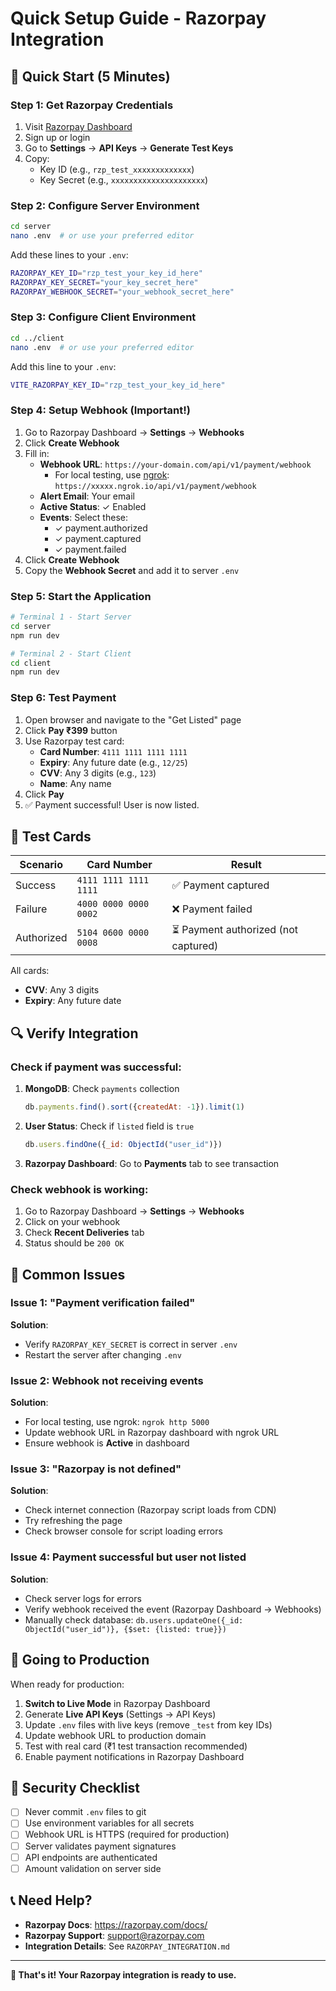 # Quick Setup Guide - Razorpay Integration

## 🚀 Quick Start (5 Minutes)

### Step 1: Get Razorpay Credentials

1. Visit [Razorpay Dashboard](https://dashboard.razorpay.com/)
2. Sign up or login
3. Go to **Settings** → **API Keys** → **Generate Test Keys**
4. Copy:
   - Key ID (e.g., `rzp_test_xxxxxxxxxxxxx`)
   - Key Secret (e.g., `xxxxxxxxxxxxxxxxxxxxx`)

### Step 2: Configure Server Environment

```bash
cd server
nano .env  # or use your preferred editor
```

Add these lines to your `.env`:
```bash
RAZORPAY_KEY_ID="rzp_test_your_key_id_here"
RAZORPAY_KEY_SECRET="your_key_secret_here"
RAZORPAY_WEBHOOK_SECRET="your_webhook_secret_here"
```

### Step 3: Configure Client Environment

```bash
cd ../client
nano .env  # or use your preferred editor
```

Add this line to your `.env`:
```bash
VITE_RAZORPAY_KEY_ID="rzp_test_your_key_id_here"
```

### Step 4: Setup Webhook (Important!)

1. Go to Razorpay Dashboard → **Settings** → **Webhooks**
2. Click **Create Webhook**
3. Fill in:
   - **Webhook URL**: `https://your-domain.com/api/v1/payment/webhook`
     - For local testing, use [ngrok](https://ngrok.com/): `https://xxxxx.ngrok.io/api/v1/payment/webhook`
   - **Alert Email**: Your email
   - **Active Status**: ✓ Enabled
   - **Events**: Select these:
     - ✓ payment.authorized
     - ✓ payment.captured
     - ✓ payment.failed
4. Click **Create Webhook**
5. Copy the **Webhook Secret** and add it to server `.env`

### Step 5: Start the Application

```bash
# Terminal 1 - Start Server
cd server
npm run dev

# Terminal 2 - Start Client
cd client
npm run dev
```

### Step 6: Test Payment

1. Open browser and navigate to the "Get Listed" page
2. Click **Pay ₹399** button
3. Use Razorpay test card:
   - **Card Number**: `4111 1111 1111 1111`
   - **Expiry**: Any future date (e.g., `12/25`)
   - **CVV**: Any 3 digits (e.g., `123`)
   - **Name**: Any name
4. Click **Pay**
5. ✅ Payment successful! User is now listed.

## 🧪 Test Cards

| Scenario | Card Number | Result |
|----------|-------------|---------|
| Success | `4111 1111 1111 1111` | ✅ Payment captured |
| Failure | `4000 0000 0000 0002` | ❌ Payment failed |
| Authorized | `5104 0600 0000 0008` | ⏳ Payment authorized (not captured) |

All cards:
- **CVV**: Any 3 digits
- **Expiry**: Any future date

## 🔍 Verify Integration

### Check if payment was successful:

1. **MongoDB**: Check `payments` collection
   ```javascript
   db.payments.find().sort({createdAt: -1}).limit(1)
   ```

2. **User Status**: Check if `listed` field is `true`
   ```javascript
   db.users.findOne({_id: ObjectId("user_id")})
   ```

3. **Razorpay Dashboard**: Go to **Payments** tab to see transaction

### Check webhook is working:

1. Go to Razorpay Dashboard → **Settings** → **Webhooks**
2. Click on your webhook
3. Check **Recent Deliveries** tab
4. Status should be `200 OK`

## 🐛 Common Issues

### Issue 1: "Payment verification failed"
**Solution**: 
- Verify `RAZORPAY_KEY_SECRET` is correct in server `.env`
- Restart the server after changing `.env`

### Issue 2: Webhook not receiving events
**Solution**:
- For local testing, use ngrok: `ngrok http 5000`
- Update webhook URL in Razorpay dashboard with ngrok URL
- Ensure webhook is **Active** in dashboard

### Issue 3: "Razorpay is not defined"
**Solution**:
- Check internet connection (Razorpay script loads from CDN)
- Try refreshing the page
- Check browser console for script loading errors

### Issue 4: Payment successful but user not listed
**Solution**:
- Check server logs for errors
- Verify webhook received the event (Razorpay Dashboard → Webhooks)
- Manually check database: `db.users.updateOne({_id: ObjectId("user_id")}, {$set: {listed: true}})`

## 📱 Going to Production

When ready for production:

1. **Switch to Live Mode** in Razorpay Dashboard
2. Generate **Live API Keys** (Settings → API Keys)
3. Update `.env` files with live keys (remove `_test` from key IDs)
4. Update webhook URL to production domain
5. Test with real card (₹1 test transaction recommended)
6. Enable payment notifications in Razorpay Dashboard

## 🔐 Security Checklist

- [ ] Never commit `.env` files to git
- [ ] Use environment variables for all secrets
- [ ] Webhook URL is HTTPS (required for production)
- [ ] Server validates payment signatures
- [ ] API endpoints are authenticated
- [ ] Amount validation on server side

## 📞 Need Help?

- **Razorpay Docs**: https://razorpay.com/docs/
- **Razorpay Support**: support@razorpay.com
- **Integration Details**: See `RAZORPAY_INTEGRATION.md`

---

**🎉 That's it! Your Razorpay integration is ready to use.**

